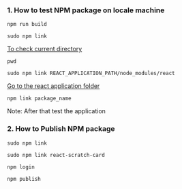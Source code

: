 ### 1. How to test NPM package on locale machine

```
npm run build
```

```
sudo npm link
```

<u>To check current directory</u>

```
pwd
```

```
sudo npm link REACT_APPLICATION_PATH/node_modules/react
```

<u>Go to the react application folder</u>

```
npm link package_name
```

Note: After that test the application

### 2. How to Publish NPM package

```
sudo npm link
```

```
sudo npm link react-scratch-card
```

```
npm login
```

```
npm publish
```
